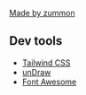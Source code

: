 
[Made by zummon](https://zummon.page/)

## Dev tools

- [Tailwind CSS](https://tailwindcss.com/)
- [unDraw](https://undraw.co/)
- [Font Awesome](https://fontawesome.com/)
